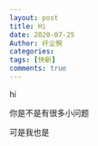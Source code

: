 ```yaml
---
layout: post
title: Hi
date: 2020-07-25
Author: 纤尘惋
categories: 
tags: [快新]
comments: true
--- 
```




hi

你是不是有很多小问题

可是我也是

